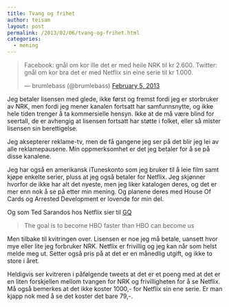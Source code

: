 ```yaml
---
title: Tvang og frihet
author: teisam
layout: post
permalink: /2013/02/06/tvang-og-frihet.html
categories:
  - mening
---
```

<blockquote class="twitter-tweet">
  <p>
    Facebook: gnål om kor ille det er med heile NRK til kr 2.600. Twitter: gnål om kor bra det er med Netflix sin eine serie til kr 1.000.
  </p>
  
  <p>
    &mdash; brumlebass (@brumlebass) <a href="https://twitter.com/brumlebass/status/298745105358131200">February 5, 2013</a>
  </p>
</blockquote>



Jeg betaler lisensen med glede, ikke først og fremst fordi jeg er storbruker av NRK, men fordi jeg mener kanalen fortsatt har samfunnsnytte, og ikke hele tiden trenger å ta kommersielle hensyn. Ikke at de må være blind for seertall, de er avhengig at lisensen fortsatt har støtte i folket, eller så mister lisensen sin berettigelse.

Jeg aksepterer reklame-tv, men de få gangene jeg ser på det blir jeg lei av alle reklamepausene. Min oppmerksomhet er det jeg betaler for å se på disse kanalene.

Jeg har også en amerikansk iTuneskonto som jeg bruker til å leie film samt kjøpe enkelte serier, pluss at jeg også betaler for Netflix. Jeg skjønner hvorfor de ikke har alt det nyeste, men jeg liker katalogen deres, og det er mer enn nok å se på etter min mening. Og planene deres med House Of Cards og Arrested Development er lovende for min del.

Og som Ted Sarandos hos Netflix sier til [GQ][1]

> The goal is to become HBO faster than HBO can become us 

Men tilbake til kvitringen over. Lisensen er noe jeg må betale, uansett hvor mye eller lite jeg forbruker NRK. Netflix er frivillig og jeg kan når som helst melde meg ut. Setter også pris på at det er en månedlig utgift, og ikke to store i året.

Heldigvis ser kvitreren i påfølgende tweets at det er et poeng med at det er en liten forskjellen mellom tvangen for NRK og frivilligheten for å se Netflix. Må også bemerkes at det ikke koster 1000,- for Netflix sin ene serie. Er man kjapp nok med å se det koster det bare 79,-.

 [1]: http://www.gq.com/entertainment/movies-and-tv/201302/netflix-founder-reed-hastings-house-of-cards-arrested-development